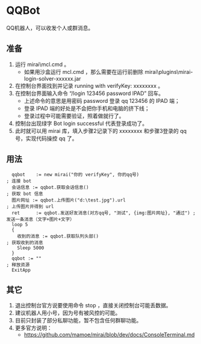 # QQBot
QQ机器人，可以收发个人或群消息。


## 准备
1. 运行 mirai\mcl.cmd 。
	- 如果用沙盒运行 mcl.cmd ，那么需要在运行前删除 mirai\plugins\mirai-login-solver-xxxxxx.jar
2. 在控制台界面找到并记录 running with verifyKey: xxxxxxxx 。
3. 在控制台界面输入命令 “/login 123456 password IPAD” 回车。
	- 上述命令的意思是用密码 password 登录 qq 123456 的 IPAD 端；
	- 登录 IPAD 端的好处是不会把你手机和电脑的挤下线；
	- 登录过程中可能需要验证，照着做就行了。
4. 控制台出现绿字 Bot login successful 代表登录成功了。
5. 此时就可以用 mirai 库，填入步骤2记录下的 xxxxxxxx 和步骤3登录的 qq 号，实现代码操控 qq 了。


## 用法
```AutoHotkey
  qqbot    := new mirai("你的 verifyKey", 你的qq号)                        ; 连接 bot
  会话信息 := qqbot.获取会话信息()                                         ; 获取 bot 信息
  图片网址 := qqbot.上传图片("d:\test.jpg").url                            ; 上传图片并得到 url
  ret      := qqbot.发送好友消息(对方qq号, "测试", {img:图片网址}, "通过") ; 发送一条消息（文字+图片+文字）
  loop 5
  {
    收到的消息 := qqbot.获取队列头部()                                     ; 获取收到的消息
    Sleep 5000
  }
  qqbot := ""                                                              ; 释放资源
  ExitApp
```


## 其它
1. 退出控制台官方说要使用命令 stop ，直接关闭控制台可能丢数据。
2. 建议机器人用小号，因为号有被风控的可能。
3. 目前只封装了部分私聊功能，暂不包含任何群聊功能。
4. 更多官方说明：
	- https://github.com/mamoe/mirai/blob/dev/docs/ConsoleTerminal.md
